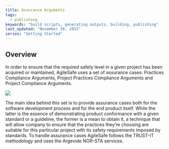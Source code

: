 ```yaml
---
title: Assurance Arguments
tags: 
  - publishing
keywords: "build scripts, generating outputs, building, publishing"
last_updated: "November 30, 2015"
series: "Getting Started"
---
```


## Overview

In order to ensure that the required safety level in a given project has been acquired or maintained, AgileSafe uses a set of assurance cases: Practices Compliance Arguments, Project Practices Compliance Arguments and Project Compliance Arguments. 

![](images/assurance_cases_diag.png)

The main idea behind this set is to provide assurance cases both for the software development process and for the end product itself. While the latter is the essence of demonstrating product conformance with a given standard or a guideline, the former is a mean to obtain it, a technique that will allow company to ensure that the practices they’re choosing are suitable for this particular project with its safety requirements imposed by standards. 
To handle assurance cases AgileSafe follows the TRUST-IT methodology  and uses the Argevide NOR-STA services. 
